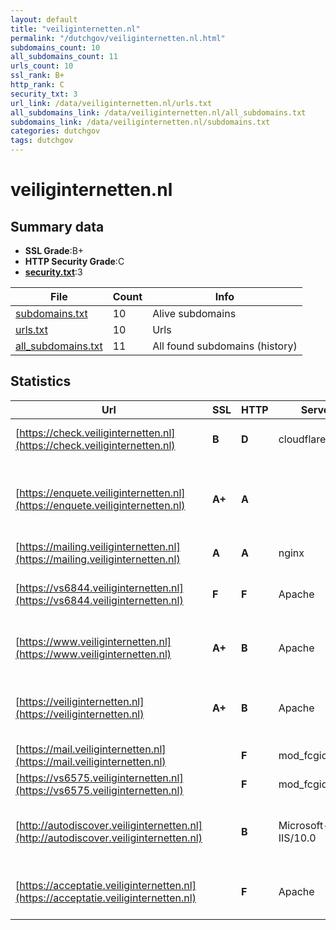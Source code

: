 ```yaml
---
layout: default
title: "veiliginternetten.nl"
permalink: "/dutchgov/veiliginternetten.nl.html"
subdomains_count: 10
all_subdomains_count: 11
urls_count: 10
ssl_rank: B+
http_rank: C
security_txt: 3
url_link: /data/veiliginternetten.nl/urls.txt
all_subdomains_link: /data/veiliginternetten.nl/all_subdomains.txt
subdomains_link: /data/veiliginternetten.nl/subdomains.txt
categories: dutchgov
tags: dutchgov
---
```



# veiliginternetten.nl
## Summary data


 - **SSL Grade**:B+
 - **HTTP Security Grade**:C
 - **[security.txt](https://www.digitaleoverheid.nl/nieuws/standaard-security-txt-nu-verplicht-voor-overheid/)**:3


| File       | Count | Info |
|------------|-------|------|
|[subdomains.txt](/DutchGovScope/data/veiliginternetten.nl/subdomains.txt)|10|Alive subdomains|
|[urls.txt](/DutchGovScope/data/veiliginternetten.nl/urls.txt)|10|Urls|
|[all_subdomains.txt](/DutchGovScope/data/veiliginternetten.nl/all_subdomains.txt)|11|All found subdomains (history)|


## Statistics


| Url | SSL | HTTP | Server | Cookie | HSTS | CORS | CTO | CSP | XFO | XXP | RP |FP| Tech |Title |
|--------|-------|-------|------|------|------|------|------|------|------|------|------|------|------|------|
|[https://check.veiliginternetten.nl](https://check.veiliginternetten.nl)| **B**| **D**|cloudflare|:o: |:white_check_mark: | | | | :white_check_mark: | | :white_check_mark: | |Cloudflare HSTS HTTP/3|Check de Link -...|
|[https://enquete.veiliginternetten.nl](https://enquete.veiliginternetten.nl)| **A+**| **A**|| |:white_check_mark: | | | | :white_check_mark: | | :white_check_mark: | |Amazon CloudFront Amazon Web Services HSTS|Object moved|
|[https://mailing.veiliginternetten.nl](https://mailing.veiliginternetten.nl)| **A**| **A**|nginx| |:white_check_mark: | | | :white_check_mark:| :white_check_mark: | :white_check_mark: | :white_check_mark: | |HSTS Nginx||
|[https://vs6844.veiliginternetten.nl](https://vs6844.veiliginternetten.nl)| **F**| **F**|Apache| | | | | | | | :white_check_mark: | |Apache HTTP Server HSTS|301 Moved Perman...|
|[https://www.veiliginternetten.nl](https://www.veiliginternetten.nl)| **A+**| **B**|Apache| |:white_check_mark: | | | | :white_check_mark: | | :white_check_mark: | |Apache HTTP Server HSTS|301 Moved Perman...|
|[https://veiliginternetten.nl](https://veiliginternetten.nl)| **A+**| **B**|Apache| |:white_check_mark: | | | | :white_check_mark: | | :white_check_mark: | |Apache HTTP Server Bootstrap HSTS|Antwoord op vrag...|
|[https://mail.veiliginternetten.nl](https://mail.veiliginternetten.nl)| | **F**|mod_fcgid/2.3.9| | | | | | | | :white_check_mark: | |HSTS|Ah Ah Ah You Did...|
|[https://vs6575.veiliginternetten.nl](https://vs6575.veiliginternetten.nl)| | **F**|mod_fcgid/2.3.9| | | | | | | | :white_check_mark: | |HSTS|Ah Ah Ah You Did...|
|[http://autodiscover.veiliginternetten.nl](http://autodiscover.veiliginternetten.nl)| | **B**|Microsoft-IIS/10.0|:white_check_mark: |:white_check_mark: | | | | :white_check_mark: | :white_check_mark: | :white_check_mark: | |IIS:10.0 Microsoft ASP.NET Windows Server||
|[https://acceptatie.veiliginternetten.nl](https://acceptatie.veiliginternetten.nl)| | **F**|Apache| | | | | | | | :white_check_mark: | |Apache HTTP Server HSTS|301 Moved Perman...|

